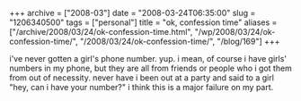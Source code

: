 +++
archive = ["2008-03"]
date = "2008-03-24T06:35:00"
slug = "1206340500"
tags = ["personal"]
title = "ok, confession time"
aliases = ["/archive/2008/03/24/ok-confession-time.html", "/wp/2008/03/24/ok-confession-time/", "/2008/03/24/ok-confession-time/", "/blog/169"]
+++

i've never gotten a girl's phone number. yup. i mean, of course i have
girls' numbers in my phone, but they are all from friends or people who
i got them from out of necessity. never have i been out at a party and
said to a girl "hey, can i have your number?" i think this is a major
failure on my part.

